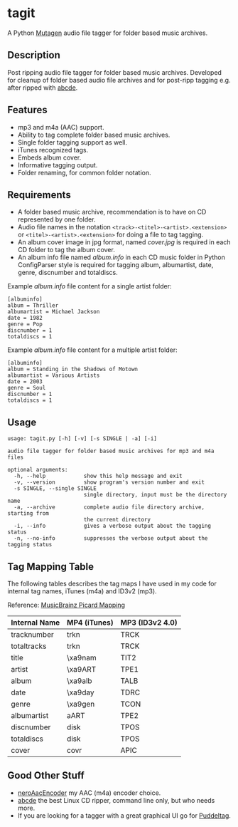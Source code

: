 tagit
=====

A Python [Mutagen] audio file tagger for folder based music archives.

Description
-----------

Post ripping audio file tagger for folder based music archives.
Developed for cleanup of folder based audio file archives and for post-ripp
tagging e.g. after ripped with [abcde].

Features
--------
* mp3 and m4a (AAC) support.
* Ability to tag complete folder based music archives.
* Single folder tagging support as well.
* iTunes recognized tags.
* Embeds album cover.
* Informative tagging output.
* Folder renaming, for common folder notation.

Requirements
------------
* A folder based music archive, recommendation is to have on CD represented by one folder.
* Audio file names in the notation ```<track>-<titel>-<artist>.<extension>``` or 
  ```<titel>-<artist>.<extension>``` for doing a file to tag tagging. 
* An album cover image in jpg format, named *cover.jpg* is required in each CD folder
  to tag the album cover.
* An album info file named *album.info* in each CD music folder in Python ConfigParser style is
  required for tagging album, albumartist, date, genre, discnumber and totaldiscs.

Example *album.info* file content for a single artist folder:
```
[albuminfo]
album = Thriller
albumartist = Michael Jackson
date = 1982
genre = Pop
discnumber = 1
totaldiscs = 1
```

Example *album.info* file content for a multiple artist folder:
```
[albuminfo]
album = Standing in the Shadows of Motown
albumartist = Various Artists
date = 2003
genre = Soul
discnumber = 1
totaldiscs = 1
```

Usage
-----
```
usage: tagit.py [-h] [-v] [-s SINGLE | -a] [-i]

audio file tagger for folder based music archives for mp3 and m4a files

optional arguments:
  -h, --help            show this help message and exit
  -v, --version         show program's version number and exit
  -s SINGLE, --single SINGLE
                        single directory, input must be the directory name
  -a, --archive         complete audio file directory archive, starting from
                        the current directory
  -i, --info            gives a verbose output about the tagging status
  -n, --no-info         suppresses the verbose output about the tagging status
```

Tag Mapping Table
-----------------

The following tables describes the tag maps I have used in my code
for internal tag names, iTunes (m4a) and ID3v2 (mp3).

Reference: [MusicBrainz Picard Mapping]

| Internal Name | MP4 (iTunes) | MP3 (ID3v2 4.0) 
|---------------|--------------|-----------------
| tracknumber   | trkn         | TRCK            
| totaltracks   | trkn         | TRCK         
| title         | \xa9nam      | TIT2       
| artist        | \xa9ART      | TPE1
| album         | \xa9alb      | TALB        
| date          | \xa9day      | TDRC        
| genre         | \xa9gen      | TCON
| albumartist   | aART         | TPE2          
| discnumber    | disk         | TPOS
| totaldiscs    | disk         | TPOS
| cover         | covr         | APIC

Good Other Stuff
----------------
* [neroAacEncoder] my AAC (m4a) encoder choice.
* [abcde] the best Linux CD ripper, command line only, but who needs more.
* If you are looking for a tagger with a great graphical UI
  go for [Puddeltag].

[Mutagen]:https://pypi.python.org/pypi/mutagen/1.23
[neroAacEncoder]:http://www.nero.com/enu/company/about-nero/nero-aac-codec.php
[abcde]:https://code.google.com/p/abcde/
[MusicBrainz Picard Mapping]:https://musicbrainz.org/doc/MusicBrainz_Picard/Tags/Mapping
[Puddeltag]:http://puddletag.sourceforge.net/